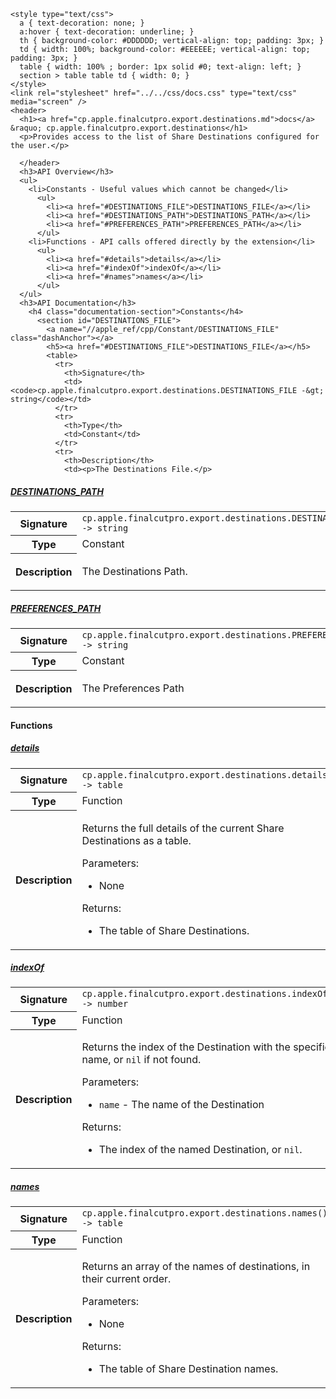     <style type="text/css">
      a { text-decoration: none; }
      a:hover { text-decoration: underline; }
      th { background-color: #DDDDDD; vertical-align: top; padding: 3px; }
      td { width: 100%; background-color: #EEEEEE; vertical-align: top; padding: 3px; }
      table { width: 100% ; border: 1px solid #0; text-align: left; }
      section > table table td { width: 0; }
    </style>
    <link rel="stylesheet" href="../../css/docs.css" type="text/css" media="screen" />
    <header>
      <h1><a href="cp.apple.finalcutpro.export.destinations.md">docs</a> &raquo; cp.apple.finalcutpro.export.destinations</h1>
      <p>Provides access to the list of Share Destinations configured for the user.</p>

      </header>
      <h3>API Overview</h3>
      <ul>
        <li>Constants - Useful values which cannot be changed</li>
          <ul>
            <li><a href="#DESTINATIONS_FILE">DESTINATIONS_FILE</a></li>
            <li><a href="#DESTINATIONS_PATH">DESTINATIONS_PATH</a></li>
            <li><a href="#PREFERENCES_PATH">PREFERENCES_PATH</a></li>
          </ul>
        <li>Functions - API calls offered directly by the extension</li>
          <ul>
            <li><a href="#details">details</a></li>
            <li><a href="#indexOf">indexOf</a></li>
            <li><a href="#names">names</a></li>
          </ul>
      </ul>
      <h3>API Documentation</h3>
        <h4 class="documentation-section">Constants</h4>
          <section id="DESTINATIONS_FILE">
            <a name="//apple_ref/cpp/Constant/DESTINATIONS_FILE" class="dashAnchor"></a>
            <h5><a href="#DESTINATIONS_FILE">DESTINATIONS_FILE</a></h5>
            <table>
              <tr>
                <th>Signature</th>
                <td><code>cp.apple.finalcutpro.export.destinations.DESTINATIONS_FILE -&gt; string</code></td>
              </tr>
              <tr>
                <th>Type</th>
                <td>Constant</td>
              </tr>
              <tr>
                <th>Description</th>
                <td><p>The Destinations File.</p>
</td>
              </tr>
            </table>
          </section>
          <section id="DESTINATIONS_PATH">
            <a name="//apple_ref/cpp/Constant/DESTINATIONS_PATH" class="dashAnchor"></a>
            <h5><a href="#DESTINATIONS_PATH">DESTINATIONS_PATH</a></h5>
            <table>
              <tr>
                <th>Signature</th>
                <td><code>cp.apple.finalcutpro.export.destinations.DESTINATIONS_PATH -&gt; string</code></td>
              </tr>
              <tr>
                <th>Type</th>
                <td>Constant</td>
              </tr>
              <tr>
                <th>Description</th>
                <td><p>The Destinations Path.</p>
</td>
              </tr>
            </table>
          </section>
          <section id="PREFERENCES_PATH">
            <a name="//apple_ref/cpp/Constant/PREFERENCES_PATH" class="dashAnchor"></a>
            <h5><a href="#PREFERENCES_PATH">PREFERENCES_PATH</a></h5>
            <table>
              <tr>
                <th>Signature</th>
                <td><code>cp.apple.finalcutpro.export.destinations.PREFERENCES_PATH -&gt; string</code></td>
              </tr>
              <tr>
                <th>Type</th>
                <td>Constant</td>
              </tr>
              <tr>
                <th>Description</th>
                <td><p>The Preferences Path</p>
</td>
              </tr>
            </table>
          </section>
        <h4 class="documentation-section">Functions</h4>
          <section id="details">
            <a name="//apple_ref/cpp/Function/details" class="dashAnchor"></a>
            <h5><a href="#details">details</a></h5>
            <table>
              <tr>
                <th>Signature</th>
                <td><code>cp.apple.finalcutpro.export.destinations.details() -&gt; table</code></td>
              </tr>
              <tr>
                <th>Type</th>
                <td>Function</td>
              </tr>
              <tr>
                <th>Description</th>
                <td><p>Returns the full details of the current Share Destinations as a table.</p>
<p>Parameters:</p>
<ul>
<li>None</li>
</ul>
<p>Returns:</p>
<ul>
<li>The table of Share Destinations.</li>
</ul>
</td>
              </tr>
            </table>
          </section>
          <section id="indexOf">
            <a name="//apple_ref/cpp/Function/indexOf" class="dashAnchor"></a>
            <h5><a href="#indexOf">indexOf</a></h5>
            <table>
              <tr>
                <th>Signature</th>
                <td><code>cp.apple.finalcutpro.export.destinations.indexOf(name) -&gt; number</code></td>
              </tr>
              <tr>
                <th>Type</th>
                <td>Function</td>
              </tr>
              <tr>
                <th>Description</th>
                <td><p>Returns the index of the Destination with the specified name, or <code>nil</code> if not found.</p>
<p>Parameters:</p>
<ul>
<li><code>name</code>   - The name of the Destination</li>
</ul>
<p>Returns:</p>
<ul>
<li>The index of the named Destination, or <code>nil</code>.</li>
</ul>
</td>
              </tr>
            </table>
          </section>
          <section id="names">
            <a name="//apple_ref/cpp/Function/names" class="dashAnchor"></a>
            <h5><a href="#names">names</a></h5>
            <table>
              <tr>
                <th>Signature</th>
                <td><code>cp.apple.finalcutpro.export.destinations.names() -&gt; table</code></td>
              </tr>
              <tr>
                <th>Type</th>
                <td>Function</td>
              </tr>
              <tr>
                <th>Description</th>
                <td><p>Returns an array of the names of destinations, in their current order.</p>
<p>Parameters:</p>
<ul>
<li>None</li>
</ul>
<p>Returns:</p>
<ul>
<li>The table of Share Destination names.</li>
</ul>
</td>
              </tr>
            </table>
          </section>
